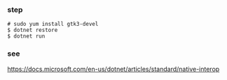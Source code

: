### step
```
# sudo yum install gtk3-devel
$ dotnet restore
$ dotnet run
```

### see
https://docs.microsoft.com/en-us/dotnet/articles/standard/native-interop